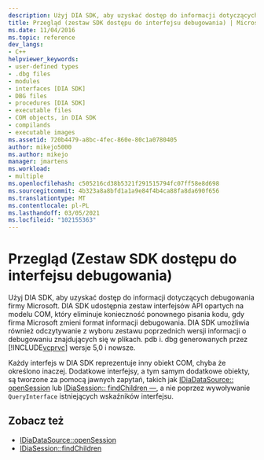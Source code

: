 ```yaml
---
description: Użyj DIA SDK, aby uzyskać dostęp do informacji dotyczących debugowania firmy Microsoft.
title: Przegląd (zestaw SDK dostępu do interfejsu debugowania) | Microsoft Docs
ms.date: 11/04/2016
ms.topic: reference
dev_langs:
- C++
helpviewer_keywords:
- user-defined types
- .dbg files
- modules
- interfaces [DIA SDK]
- DBG files
- procedures [DIA SDK]
- executable files
- COM objects, in DIA SDK
- compilands
- executable images
ms.assetid: 720b4479-a8bc-4fec-860e-80c1a0780405
author: mikejo5000
ms.author: mikejo
manager: jmartens
ms.workload:
- multiple
ms.openlocfilehash: c505216cd38b5321f291515794fc07ff58e8d698
ms.sourcegitcommit: 4b323a8a8bfd1a1a9e84f4b4ca88fa8da690f656
ms.translationtype: MT
ms.contentlocale: pl-PL
ms.lasthandoff: 03/05/2021
ms.locfileid: "102155363"
---
```

# <a name="overview-debug-interface-access-sdk"></a>Przegląd (Zestaw SDK dostępu do interfejsu debugowania)
Użyj DIA SDK, aby uzyskać dostęp do informacji dotyczących debugowania firmy Microsoft. DIA SDK udostępnia zestaw interfejsów API opartych na modelu COM, który eliminuje konieczność ponownego pisania kodu, gdy firma Microsoft zmieni format informacji debugowania. DIA SDK umożliwia również odczytywanie z wyboru zestawu poprzednich wersji informacji o debugowaniu znajdujących się w plikach. pdb i. dbg generowanych przez [!INCLUDE[vcprvc](../../code-quality/includes/vcprvc_md.md)] wersje 5,0 i nowsze.

 Każdy interfejs w DIA SDK reprezentuje inny obiekt COM, chyba że określono inaczej. Dodatkowe interfejsy, a tym samym dodatkowe obiekty, są tworzone za pomocą jawnych zapytań, takich jak [IDiaDataSource:: openSession](../../debugger/debug-interface-access/idiadatasource-opensession.md) lub [IDiaSession:: findChildren —](../../debugger/debug-interface-access/idiasession-findchildren.md), a nie poprzez wywoływanie `QueryInterface` istniejących wskaźników interfejsu.

## <a name="see-also"></a>Zobacz też
- [IDiaDataSource::openSession](../../debugger/debug-interface-access/idiadatasource-opensession.md)
- [IDiaSession::findChildren](../../debugger/debug-interface-access/idiasession-findchildren.md)
